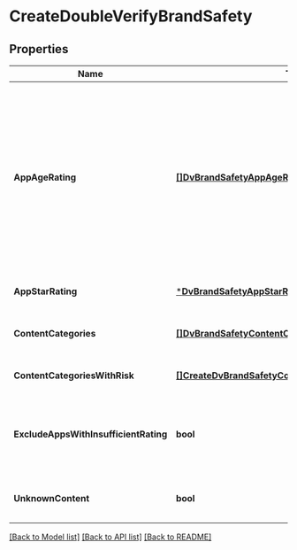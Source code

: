 # CreateDoubleVerifyBrandSafety

## Properties
Name | Type | Description | Notes
------------ | ------------- | ------------- | -------------
**AppAgeRating** | [**[]DvBrandSafetyAppAgeRatingType**](DVBrandSafetyAppAgeRatingType.md) | A list of app age ratings to be used for excluding apps. For example, TEENS_12_PLUS will only exclude apps with content rated for everyone ages 12 and over. UNKNOWN will exclude apps with content unrated or unknown to Double Verify. | [optional] [default to null]
**AppStarRating** | [***DvBrandSafetyAppStarRatingType**](DVBrandSafetyAppStarRatingType.md) |  | [optional] [default to null]
**ContentCategories** | [**[]DvBrandSafetyContentCategoryType**](DVBrandSafetyContentCategoryType.md) | A list of content categories to exclude from targeting. | [optional] [default to null]
**ContentCategoriesWithRisk** | [**[]CreateDvBrandSafetyContentCategoriesWithRiskMap**](CreateDVBrandSafetyContentCategoriesWithRiskMap.md) |  | [optional] [default to null]
**ExcludeAppsWithInsufficientRating** | **bool** | Set to true to exclude unofficial apps or apps with insufficient user ratings (&lt;100 lifetime). | [optional] [default to null]
**UnknownContent** | **bool** | Set to true to exclude unknown content. | [optional] [default to null]

[[Back to Model list]](../README.md#documentation-for-models) [[Back to API list]](../README.md#documentation-for-api-endpoints) [[Back to README]](../README.md)

